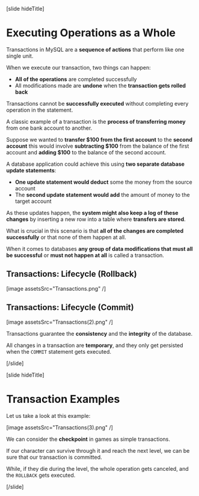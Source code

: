 [slide hideTitle]

# Executing Operations as a Whole

Transactions in MySQL are a **sequence of actions** that perform like one single unit.

When we execute our transaction, two things can happen:

- **Аll of the operations** are completed successfully
- Аll modifications made are **undone** when the **transaction gets rolled back**

Transactions cannot be **successfully executed** without completing every operation in the statement. 

A classic example of a transaction is the **process of transferring money** from one bank account to another. 

Suppose we wanted to **transfer $100 from the first account** to the **second account** this would involve **subtracting $100** from the balance of the first account and **adding $100** to the balance of the second account. 

A database application could achieve this using **two separate database update statements**:
- **One update statement would deduct** some the money from the source account 
- The **second update statement would add** the amount of money to the target account

As these updates happen, the **system might also keep a log of these changes** by inserting a new row into a table where **transfers are stored**.

What is crucial in this scenario is that **all of the changes are completed successfully** or that none of them happen at all.

When it comes to databases **any group of data modifications that must all be successful** or **must not happen at all** is called a transaction.

## Transactions: Lifecycle (Rollback)

[image assetsSrc="Transactions.png" /]

## Transactions: Lifecycle (Commit)

[image assetsSrc="Transactions(2).png" /]

Transactions guarantee the **consistency** and the **integrity** of the database.

All changes in a transaction are **temporary**, and they only get persisted when the `COMMIT` statement gets executed.

[/slide]


[slide hideTitle]

# Transaction Examples

Let us take a look at this example:

[image assetsSrc="Transactions(3).png" /]

We can consider the **checkpoint** in games as simple transactions.

If our character can survive through it and reach the next level, we can be sure that our transaction is committed.

While, if they die during the level, the whole operation gets canceled, and the `ROLLBACK` gets executed.

[/slide]
